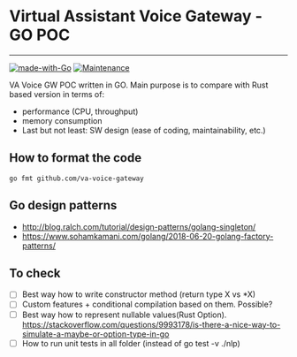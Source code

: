 # Virtual Assistant Voice Gateway - GO POC

---
[![made-with-Go](https://img.shields.io/badge/Made%20with-Go-blue)](https://golang.org/)
[![Maintenance](https://img.shields.io/badge/Maintained%3F-yes-green.svg)](../../graphs/commit-activity)

VA Voice GW POC written in GO. Main purpose is to compare with Rust based version in terms of:

- performance (CPU, throughput)
- memory consumption
- Last but not least: SW design (ease of coding, maintainability, etc.)

## How to format the code
```
go fmt github.com/va-voice-gateway
```
## Go design patterns
- http://blog.ralch.com/tutorial/design-patterns/golang-singleton/
- https://www.sohamkamani.com/golang/2018-06-20-golang-factory-patterns/

## To check
- [ ] Best way how to write constructor method (return type X vs *X)
- [ ] Custom features + conditional compilation based on them. Possible?
- [ ] Best way how to represent nullable values(Rust Option<T>). https://stackoverflow.com/questions/9993178/is-there-a-nice-way-to-simulate-a-maybe-or-option-type-in-go
- [ ] How to run unit tests in all folder (instead of go test -v ./nlp)